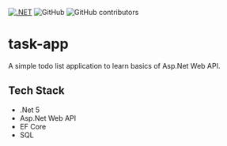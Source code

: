 [![.NET](https://github.com/batuzunoglu/task-app/actions/workflows/dotnet.yml/badge.svg)](https://github.com/batuzunoglu/task-app/actions/workflows/dotnet.yml)
![GitHub](https://img.shields.io/github/license/batuzunoglu/task-app)
![GitHub contributors](https://img.shields.io/github/contributors/batuzunoglu/task-app)

# task-app

A simple todo list application to learn basics of Asp.Net Web API.

## Tech Stack
- .Net 5
- Asp.Net Web API
- EF Core
- SQL

